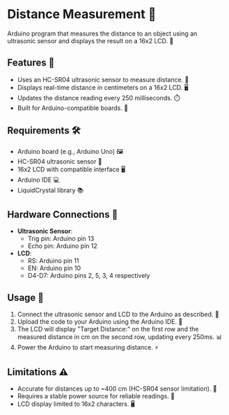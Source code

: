 # Distance Measurement 📏

Arduino program that measures the distance to an object using an ultrasonic sensor and displays the result on a 16x2 LCD. 🚀

## Features 🌟
- Uses an HC-SR04 ultrasonic sensor to measure distance. 📡
- Displays real-time distance in centimeters on a 16x2 LCD. 🖥️
- Updates the distance reading every 250 milliseconds. ⏱️
- Built for Arduino-compatible boards. 🔌

## Requirements 🛠️
- Arduino board (e.g., Arduino Uno) 🖼️
- HC-SR04 ultrasonic sensor 📡
- 16x2 LCD with compatible interface 🖥️
- Arduino IDE 💻
- LiquidCrystal library 📚

## Hardware Connections 🔗
- **Ultrasonic Sensor**:
  - Trig pin: Arduino pin 13
  - Echo pin: Arduino pin 12
- **LCD**:
  - RS: Arduino pin 11
  - EN: Arduino pin 10
  - D4-D7: Arduino pins 2, 5, 3, 4 respectively

## Usage 🚀
1. Connect the ultrasonic sensor and LCD to the Arduino as described. 🔌
2. Upload the code to your Arduino using the Arduino IDE. 💾
3. The LCD will display "Target Distance:" on the first row and the measured distance in cm on the second row, updating every 250ms. 📊
4. Power the Arduino to start measuring distance. ⚡️

## Limitations ⚠️
- Accurate for distances up to ~400 cm (HC-SR04 sensor limitation). 📏
- Requires a stable power source for reliable readings. 🔋
- LCD display limited to 16x2 characters. 🖥️
